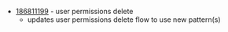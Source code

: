 - [186811199](https://www.pivotaltracker.com/story/show/186811199) - user permissions delete
  - updates user permissions delete flow to use new pattern(s)

